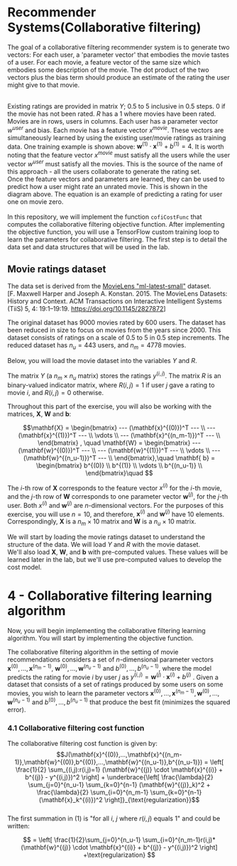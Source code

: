 # Recommender Systems(Collaborative filtering)
The goal of a collaborative filtering recommender system is to generate two vectors: For each user, a 'parameter vector' that embodies the movie tastes of a user. For each movie, a feature vector of the same size which embodies some description of the movie. The dot product of the two vectors plus the bias term should produce an estimate of the rating the user might give to that movie. <br> <br>

Existing ratings are provided in matrix $Y$; 0.5 to 5 inclusive in 0.5 steps. 0 if the movie has not been rated. $R$ has a 1 where movies have been rated. Movies are in rows, users in columns. Each user has a parameter vector $w^{user}$ and bias. Each movie has a feature vector $x^{movie}$. These vectors are simultaneously learned by using the existing user/movie ratings as training data. One training example is shown above: $\mathbf{w}^{(1)} \cdot \mathbf{x}^{(1)} + b^{(1)} = 4$. It is worth noting that the feature vector $x^{movie}$ must satisfy all the users while the user vector $w^{user}$ must satisfy all the movies. This is the source of the name of this approach - all the users collaborate to generate the rating set. <br>
Once the feature vectors and parameters are learned, they can be used to predict how a user might rate an unrated movie. This is shown in the diagram above. The equation is an example of predicting a rating for user one on movie zero. <br> <br>
In this repository, we will implement the function `cofiCostFunc` that computes the collaborative filtering
objective function. After implementing the objective function, you will use a TensorFlow custom training loop to learn the parameters for collaborative filtering. The first step is to detail the data set and data structures that will be used in the lab. <br>

##  Movie ratings dataset
The data set is derived from the [MovieLens "ml-latest-small"](https://grouplens.org/datasets/movielens/latest/) dataset.   
[F. Maxwell Harper and Joseph A. Konstan. 2015. The MovieLens Datasets: History and Context. ACM Transactions on Interactive Intelligent Systems (TiiS) 5, 4: 19:1–19:19. <https://doi.org/10.1145/2827872>]

The original dataset has  9000 movies rated by 600 users. The dataset has been reduced in size to focus on movies from the years since 2000. This dataset consists of ratings on a scale of 0.5 to 5 in 0.5 step increments. The reduced dataset has $n_u = 443$ users, and $n_m= 4778$ movies. 

Below, you will load the movie dataset into the variables $Y$ and $R$.

The matrix $Y$ (a  $n_m \times n_u$ matrix) stores the ratings $y^{(i,j)}$. The matrix $R$ is an binary-valued indicator matrix, where $R(i,j) = 1$ if user $j$ gave a rating to movie $i$, and $R(i,j)=0$ otherwise. 

Throughout this part of the exercise, you will also be working with the
matrices, $\mathbf{X}$, $\mathbf{W}$ and $\mathbf{b}$: 

$$\mathbf{X} = 
\begin{bmatrix}
--- (\mathbf{x}^{(0)})^T --- \\
--- (\mathbf{x}^{(1)})^T --- \\
\vdots \\
--- (\mathbf{x}^{(n_m-1)})^T --- \\
\end{bmatrix} , \quad
\mathbf{W} = 
\begin{bmatrix}
--- (\mathbf{w}^{(0)})^T --- \\
--- (\mathbf{w}^{(1)})^T --- \\
\vdots \\
--- (\mathbf{w}^{(n_u-1)})^T --- \\
\end{bmatrix},\quad
\mathbf{ b} = 
\begin{bmatrix}
 b^{(0)}  \\
 b^{(1)} \\
\vdots \\
b^{(n_u-1)} \\
\end{bmatrix}\quad
$$ 

The $i$-th row of $\mathbf{X}$ corresponds to the
feature vector $x^{(i)}$ for the $i$-th movie, and the $j$-th row of
$\mathbf{W}$ corresponds to one parameter vector $\mathbf{w}^{(j)}$, for the
$j$-th user. Both $x^{(i)}$ and $\mathbf{w}^{(j)}$ are $n$-dimensional
vectors. For the purposes of this exercise, you will use $n=10$, and
therefore, $\mathbf{x}^{(i)}$ and $\mathbf{w}^{(j)}$ have 10 elements.
Correspondingly, $\mathbf{X}$ is a
$n_m \times 10$ matrix and $\mathbf{W}$ is a $n_u \times 10$ matrix.

We will start by loading the movie ratings dataset to understand the structure of the data.
We will load $Y$ and $R$ with the movie dataset.  
We'll also load $\mathbf{X}$, $\mathbf{W}$, and $\mathbf{b}$ with pre-computed values. These values will be learned later in the lab, but we'll use pre-computed values to develop the cost model.

# 4 - Collaborative filtering learning algorithm

Now, you will begin implementing the collaborative filtering learning
algorithm. You will start by implementing the objective function. 

The collaborative filtering algorithm in the setting of movie
recommendations considers a set of $n$-dimensional parameter vectors
$\mathbf{x}^{(0)},...,\mathbf{x}^{(n_m-1)}$, $\mathbf{w}^{(0)},...,\mathbf{w}^{(n_u-1)}$ and $b^{(0)},...,b^{(n_u-1)}$, where the
model predicts the rating for movie $i$ by user $j$ as
$y^{(i,j)} = \mathbf{w}^{(j)}\cdot \mathbf{x}^{(i)} + b^{(j)}$ . Given a dataset that consists of
a set of ratings produced by some users on some movies, you wish to
learn the parameter vectors $\mathbf{x}^{(0)},...,\mathbf{x}^{(n_m-1)},
\mathbf{w}^{(0)},...,\mathbf{w}^{(n_u-1)}$  and $b^{(0)},...,b^{(n_u-1)}$ that produce the best fit (minimizes
the squared error).

### 4.1 Collaborative filtering cost function

The collaborative filtering cost function is given by:
$$J(\mathbf{x}^{(0)},...,\mathbf{x}^{(n_m-1)},\mathbf{w}^{(0)},b^{(0)},...,\mathbf{w}^{(n_u-1)},b^{(n_u-1)}) = \left[ \frac{1}{2} \sum_{(i,j):r(i,j)=1} (\mathbf{w}^{(j)} \cdot \mathbf{x}^{(i)} + b^{(j)} - y^{(i,j)})^2 \right] + \underbrace{\left[ \frac{\lambda}{2} \sum_{j=0}^{n_u-1} \sum_{k=0}^{n-1} (\mathbf{w}^{(j)}_k)^2 + \frac{\lambda}{2} \sum_{i=0}^{n_m-1} \sum_{k=0}^{n-1} (\mathbf{x}_k^{(i)})^2 \right]}_{\text{regularization}}$$
<br>The first summation in (1) is "for all $i$, $j$ where $r(i,j)$ equals $1$" and could be written:

$$
= \left[ \frac{1}{2}\sum_{j=0}^{n_u-1} \sum_{i=0}^{n_m-1}r(i,j)*(\mathbf{w}^{(j)} \cdot \mathbf{x}^{(i)} + b^{(j)} - y^{(i,j)})^2 \right]
+\text{regularization}
$$
